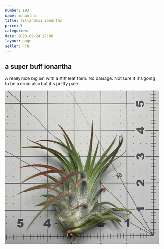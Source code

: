 ```yaml
---
number: 193
name: ionantha
title: Tillandsia ionantha
price: 5
categories: 
date: 2020-09-24 12:00
layout: page
seller: FTN
---
```

## a super buff ionantha

A really nice big ion with a stiff leaf form. No damage. Not sure if it's going to be a druid also but it's pretty pale.

!["Tillandsia ionantha"](/i/IMG_1196.jpeg "Tillandsia ionantha")

